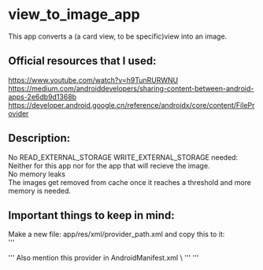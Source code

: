 # view_to_image_app
This app converts a (a card view, to be specific)view into an image.

## Official resources that I used:
https://www.youtube.com/watch?v=h9TunRURWNU \
https://medium.com/androiddevelopers/sharing-content-between-android-apps-2e6db9d1368b \
https://developer.android.google.cn/reference/androidx/core/content/FileProvider 

## Description:
No READ_EXTERNAL_STORAGE WRITE_EXTERNAL_STORAGE needed: Neither for this app nor for the app that will recieve the image. \
No memory leaks \
The images get removed from cache once it reaches a threshold and more memory is needed.

## Important things to keep in mind:
Make a new file: app/res/xml/provider_path.xml and copy this to it: \
'''
<?xml version="1.0" encoding="utf-8"?>
<paths>
    <external-cache-path name="external_files" path="my_images/"/>
</paths>
'''
Also mention this provider in AndroidManifest.xml \
'''
<application ...
    <provider
            android:name="androidx.core.content.FileProvider"
            android:authorities="${applicationId}.provider"
            android:exported="false"
            android:grantUriPermissions="true">
            <meta-data
                android:name="android.support.FILE_PROVIDER_PATHS"
                android:resource="@xml/provider_path" />
        </provider>
</application>
'''